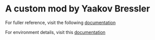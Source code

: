 # A custom mod by Yaakov Bressler

For fuller reference, visit the following [documentation](https://madrugaworks.com/dawnofman/scenario_reference.php)

For environment details, visit this [documentation](https://steamcommunity.com/sharedfiles/filedetails/?id=1687394472)

